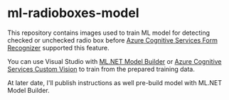 # ml-radioboxes-model

This repository contains images used to train ML model for detecting checked or unchecked radio box before [Azure Cognitive Services Form Recognizer](https://azure.microsoft.com/en-au/services/cognitive-services/form-recognizer/) supported this feature.

You can use Visual Studio with [ML.NET Model Builder](https://dotnet.microsoft.com/apps/machinelearning-ai/ml-dotnet/model-builder) or [Azure Cognitive Services Custom Vision](https://azure.microsoft.com/en-au/services/cognitive-services/custom-vision-service/) to train from the prepared training data.

At later date, I'll publish instructions as well pre-build model with ML.NET Model Builder.